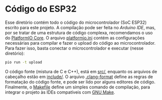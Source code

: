 <!-- LTeX: language=pt-BR -->

# Código do ESP32

Esse diretório contém todo o código do microcontrolador (SoC ESP32) escrito
para este projeto. A compilação pode ser feita no *Arduino IDE*, mas, por se
tratar de uma estrutura de código complexa, recomendamos o uso do [PlatformIO
Core](https://docs.platformio.org/en/latest/core/). O arquivo
[platformio.ini](platformio.ini) contém as configurações necessárias para
compilar e fazer o upload do código ao microcontrolador. Para fazer isso, basta
conectar o microcontrolador e executar (nesse diretório):
```bash
pio run -t upload
```

O código fonte (mistura de C e C++), está em [src/](src), enquanto os arquivos
de cabeçalho estão em [include/](include). O arquivo
[.clang-format](.clang-format) define as regras de formatação do código fonte,
e pode ser lido por alguns editores de código. Finalmente, o
[Makefile](Makefile) define um simples comando de compilação, para integrar o
projeto às IDEs compatíveis com [GNU Make](https://www.gnu.org/software/make/).
